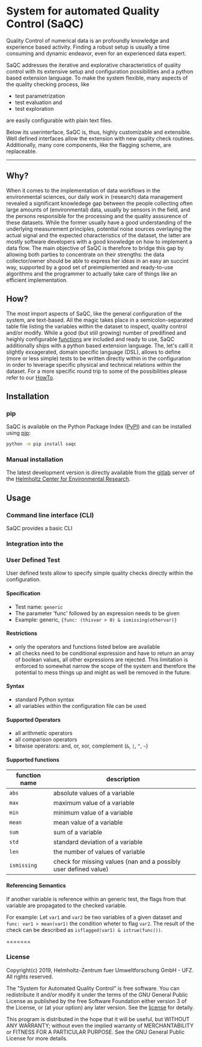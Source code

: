# System for automated Quality Control (SaQC)

Quality Control of numerical data is an profoundly knowledge and experience based activity. Finding a robust setup is usually a time consuming and dynamic endeavor, even for an experienced
data expert.

SaQC addresses the iterative and explorative characteristics of quality control with its extensive setup and configuration possibilities and a python based extension language. To make the system flexible, many aspects of the quality
checking process, like

+ test parametrization
+ test evaluation and 
+ test exploration 

are easily configurable with plain text files.

Below its userinterface, SaQC is, thus, highly customizable and extensible. Well defined interfaces allow the extension with new quality check routines. Additionally, many core components, like the flagging scheme, are replaceable.

---

## Why?
When it comes to the implementation of data workflows in the environmental sciences, our daily work in (research) data management revealed a significant knowledege gap between the people
collecting often large amounts of (environmental) data, usually by sensors in the field, and the persons responsible for the processing and the quality asssurence of these datasets. While the former usually have 
a good understanding of the underlying measurement principles, potential noise sources overlaying the actual signal and the expected characteristics of the dataset, the latter are mostly software developers with a good 
knowledge on how to implement a data flow. The main objective of SaQC is therefore to bridge this gap by allowing both parties to concentrate on their strengths: the data collector/owner should be able to express her 
ideas in an easy an succint way, supported by a good set of preimplemented and ready-to-use algorithms and the programmer to actually take care of things like an efficient implementation.


## How?
The most import aspects of SaQC, like the general configuration of the system, are text-based.
All the magic takes place in a semicolon-separated table file listing the variables within the dataset
to inspect, quality control and/or modify. While a good (but still growing) number of predifined
and heighly configurable [functions](docs/FunctionDescriptions.md) are included and ready to use,
SaQC additionally ships with a python based extension language. The, let's calll it slightly exxagerated,
domain specific language (DSL), allows to define (more or less simple) tests to be written directly within in
the configuration in order to leverage specific physical and technical relations within the dataset.
For a more specific round trip to some of the possibilities please refer to our [HowTo](docs/GettingStarted.md).

## Installation

### pip
SaQC is available on the Python Package Index ([PyPI](https://pypi.org/)) and can be installed using [pip](https://pip.pypa.io/en/stable/):
```sh
python -m pip install saqc
```

### Manual installation
The latest development version is directly available from the [gitlab](https://git.ufz.de/rdm-software/saqc) server of the
[Helmholtz Center for Environmental Research](https://www.ufz.de/index.php?en=33573). 
   
   
## Usage
### Command line interface (CLI)
SaQC provides a basic CLI 

### Integration into the 

### User Defined Test
User defined tests allow to specify simple quality checks directly within the configuration.
#### Specification
- Test name: `generic`
- The parameter 'func' followed by an expression needs to be given
- Example: generic, `{func: (thisvar > 0) & ismissing(othervar)}`
#### Restrictions
- only the operators and functions listed below are available
- all checks need to be conditional expression and have to return an array of boolean values, 
  all other expressions are rejected. This limitation is enforced to somewhat narrow the 
  scope of the system and therefore the potential to mess things up and might as well be 
  removed in the future.
#### Syntax
- standard Python syntax
- all variables within the configuration file can be used
#### Supported Operators
- all arithmetic operators
- all comparison operators
- bitwise operators: and, or, xor, complement (`&`, `|`, `^`, `~`)
#### Supported functions

| function name | description                                                      |
|---------------|------------------------------------------------------------------|
| `abs`         | absolute values of a variable                                    |
| `max`         | maximum value of a variable                                      |
| `min`         | minimum value of a variable                                      |
| `mean`        | mean value of a variable                                         |
| `sum`         | sum of a variable                                                |
| `std`         | standard deviation of a variable                                 |
| `len`         | the number of values of variable                                 |
| `ismissing`   | check for missing values (nan and a possibly user defined value) |

#### Referencing Semantics
If another variable is reference within an generic test, the flags from that variable are
propagated to the checked variable.

For example:
Let `var1` and `var2` be two variables of a given dataset and `func: var1 > mean(var1)` 
the condition wheter to flag `var2`. The result of the check can be described
as `isflagged(var1) & istrue(func())`.

=======

### License
Copyright(c) 2019, 
Helmholtz-Zentrum fuer Umweltforschung GmbH - UFZ. 
All rights reserved.

The "System for Automated Quality Control" is free software. You can 
redistribute it and/or modify it under the terms of the GNU General 
Public License as published by the free Software Foundation either 
version 3 of the License, or (at your option) any later version. See the [license](license.txt) for detaily.

This program is distributed in the hope that it will be useful, but 
WITHOUT ANY WARRANTY; without even the implied warranty of 
MERCHANTABILITY or FITNESS FOR A PARTICULAR PURPOSE. 
See the GNU General Public License for more details.

